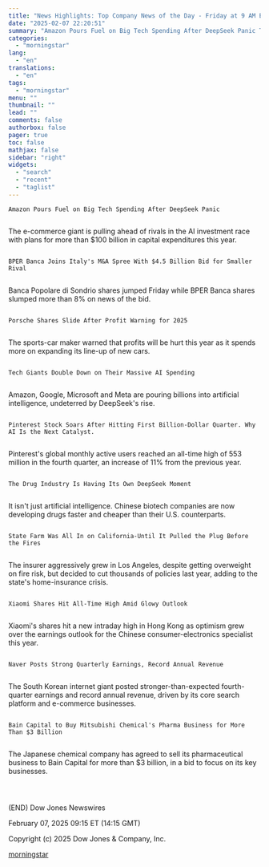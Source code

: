 ```yaml
---
title: "News Highlights: Top Company News of the Day - Friday at 9 AM ET"
date: "2025-02-07 22:20:51"
summary: "Amazon Pours Fuel on Big Tech Spending After DeepSeek Panic The e-commerce giant is pulling ahead of rivals in the AI investment race with plans for more than $100 billion in capital expenditures this year. BPER Banca Joins Italy's M&amp;A Spree With $4.5 Billion Bid for Smaller Rival Banca Popolare..."
categories:
  - "morningstar"
lang:
  - "en"
translations:
  - "en"
tags:
  - "morningstar"
menu: ""
thumbnail: ""
lead: ""
comments: false
authorbox: false
pager: true
toc: false
mathjax: false
sidebar: "right"
widgets:
  - "search"
  - "recent"
  - "taglist"
---
```


```
Amazon Pours Fuel on Big Tech Spending After DeepSeek Panic 
 
```

The e-commerce giant is pulling ahead of rivals in the AI investment race with plans for more than $100 billion in capital expenditures this year.

```
 
BPER Banca Joins Italy's M&A Spree With $4.5 Billion Bid for Smaller Rival 
 
```

Banca Popolare di Sondrio shares jumped Friday while BPER Banca shares slumped more than 8% on news of the bid.

```
 
Porsche Shares Slide After Profit Warning for 2025 
 
```

The sports-car maker warned that profits will be hurt this year as it spends more on expanding its line-up of new cars.

```
 
Tech Giants Double Down on Their Massive AI Spending 
 
```

Amazon, Google, Microsoft and Meta are pouring billions into artificial intelligence, undeterred by DeepSeek's rise.

```
 
Pinterest Stock Soars After Hitting First Billion-Dollar Quarter. Why AI Is the Next Catalyst. 
 
```

Pinterest's global monthly active users reached an all-time high of 553 million in the fourth quarter, an increase of 11% from the previous year.

```
 
The Drug Industry Is Having Its Own DeepSeek Moment 
 
```

It isn't just artificial intelligence. Chinese biotech companies are now developing drugs faster and cheaper than their U.S. counterparts.

```
 
State Farm Was All In on California-Until It Pulled the Plug Before the Fires 
 
```

The insurer aggressively grew in Los Angeles, despite getting overweight on fire risk, but decided to cut thousands of policies last year, adding to the state's home-insurance crisis.

```
 
Xiaomi Shares Hit All-Time High Amid Glowy Outlook 
 
```

Xiaomi's shares hit a new intraday high in Hong Kong as optimism grew over the earnings outlook for the Chinese consumer-electronics specialist this year.

```
 
Naver Posts Strong Quarterly Earnings, Record Annual Revenue 
 
```

The South Korean internet giant posted stronger-than-expected fourth-quarter earnings and record annual revenue, driven by its core search platform and e-commerce businesses.

```
 
Bain Capital to Buy Mitsubishi Chemical's Pharma Business for More Than $3 Billion 
 
```

The Japanese chemical company has agreed to sell its pharmaceutical business to Bain Capital for more than $3 billion, in a bid to focus on its key businesses.

```
 
 
```

(END) Dow Jones Newswires

February 07, 2025 09:15 ET (14:15 GMT)

Copyright (c) 2025 Dow Jones & Company, Inc.

[morningstar](https://www.morningstar.com/news/dow-jones/202502076794/news-highlights-top-company-news-of-the-day-friday-at-9-am-et)
